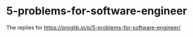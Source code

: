 # 5-problems-for-software-engineer
The replies for https://proglib.io/p/5-problems-for-software-engineer/
